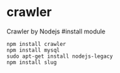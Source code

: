 # crawler
Crawler by Nodejs
#install module

```
npm install crawler
npm install mysql
sudo apt-get install nodejs-legacy
npm install slug
```
